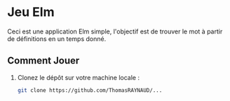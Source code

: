 # Jeu Elm

Ceci est une application Elm simple, l'objectif est de trouver le mot à partir de définitions en un temps donné.

## Comment Jouer

1. Clonez le dépôt sur votre machine locale :

   ```bash
   git clone https://github.com/ThomasRAYNAUD/...
